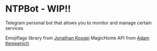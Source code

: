 # NTPBot - WIP!!
Telegram personal bot that allows you to monitor and manage certain services

Emojiflags library from [Jonathan Kosgei](https://github.com/jonathan-kosgei/emoji-flags)
MagicHome API from [Adam Kempenich](https://github.com/adamkempenich/magichome-python)
